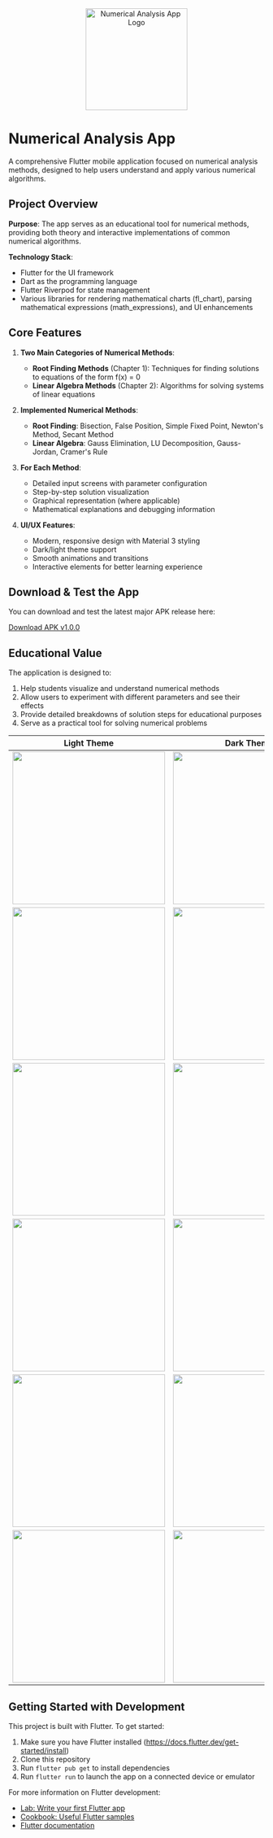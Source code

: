 <div align="center">
  <img src="assets/bt2.svg" alt="Numerical Analysis App Logo" width="200">
</div>

# Numerical Analysis App

A comprehensive Flutter mobile application focused on numerical analysis methods, designed to help users understand and apply various numerical algorithms.

## Project Overview

**Purpose**: The app serves as an educational tool for numerical methods, providing both theory and interactive implementations of common numerical algorithms.

**Technology Stack**:
- Flutter for the UI framework
- Dart as the programming language
- Flutter Riverpod for state management
- Various libraries for rendering mathematical charts (fl_chart), parsing mathematical expressions (math_expressions), and UI enhancements

## Core Features

1. **Two Main Categories of Numerical Methods**:
   - **Root Finding Methods** (Chapter 1): Techniques for finding solutions to equations of the form f(x) = 0
   - **Linear Algebra Methods** (Chapter 2): Algorithms for solving systems of linear equations

2. **Implemented Numerical Methods**:
   - **Root Finding**: Bisection, False Position, Simple Fixed Point, Newton's Method, Secant Method
   - **Linear Algebra**: Gauss Elimination, LU Decomposition, Gauss-Jordan, Cramer's Rule

3. **For Each Method**:
   - Detailed input screens with parameter configuration
   - Step-by-step solution visualization
   - Graphical representation (where applicable)
   - Mathematical explanations and debugging information

4. **UI/UX Features**:
   - Modern, responsive design with Material 3 styling
   - Dark/light theme support
   - Smooth animations and transitions
   - Interactive elements for better learning experience

## Download & Test the App

You can download and test the latest major APK release here:

[Download APK v1.0.0](https://github.com/tony-saleeb/BT2/releases/download/v1.0.0/BT2.apk)

## Educational Value

The application is designed to:
1. Help students visualize and understand numerical methods
2. Allow users to experiment with different parameters and see their effects
3. Provide detailed breakdowns of solution steps for educational purposes
4. Serve as a practical tool for solving numerical problems


| Light Theme | Dark Theme |
| :---: | :---: |
| <img src="screenshots/1.png" width="300"> | <img src="screenshots/11.png" width="300"> |
| <img src="screenshots/2.png" width="300"> | <img src="screenshots/22.png" width="300"> |
| <img src="screenshots/3.png" width="300"> | <img src="screenshots/33.png" width="300"> |
| <img src="screenshots/4.png" width="300"> | <img src="screenshots/44.png" width="300"> |
| <img src="screenshots/5.png" width="300"> | <img src="screenshots/55.png" width="300"> |
| <img src="screenshots/6.png" width="300"> | <img src="screenshots/66.png" width="300"> |


## Getting Started with Development

This project is built with Flutter. To get started:

1. Make sure you have Flutter installed (https://docs.flutter.dev/get-started/install)
2. Clone this repository
3. Run `flutter pub get` to install dependencies
4. Run `flutter run` to launch the app on a connected device or emulator

For more information on Flutter development:

- [Lab: Write your first Flutter app](https://docs.flutter.dev/get-started/codelab)
- [Cookbook: Useful Flutter samples](https://docs.flutter.dev/cookbook)
- [Flutter documentation](https://docs.flutter.dev/)
